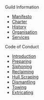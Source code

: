 <span class="sidebar-section-heading">Guild Information</span>

* [Manifesto](/manifesto)
* [Charter](/charter)
* [History](/history)
* [Organisation](/organisation)
* [Services](/services)

<span class="sidebar-section-heading">Code of Conduct</span>

* [Introduction](/conduct/introduction "Code of Conduct - Breakers Guild")
* [Preparing](/conduct/preparing)
* [Siphoning](/conduct/siphoning)
* [Reclaiming](/conduct/reclaiming)
* [Hull Scraping](/conduct/scraping)
* [Dismantling](/conduct/dismantling)
* [Towing](/conduct/towing)
* [Extricating](/conduct/extricating)
